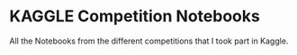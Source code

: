 # KAGGLE Competition Notebooks  

All the Notebooks from the different competitions that I took part in Kaggle.
